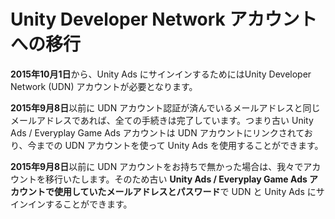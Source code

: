 # Unity Developer Network アカウントへの移行

**2015年10月1日**から、Unity Ads にサインインするためにはUnity Developer Network (UDN) アカウントが必要となります。

**2015年9月8日**以前に UDN アカウント認証が済んでいるメールアドレスと同じメールアドレスであれば、全ての手続きは完了しています。つまり古い Unity Ads /  Everyplay Game Ads アカウントは UDN アカウントにリンクされており、今までの UDN アカウントを使って Unity Ads を使用することができます。

**2015年9月8日**以前に UDN アカウントをお持ちで無かった場合は、我々でアカウントを移行いたします。そのため古い **Unity Ads /  Everyplay Game Ads アカウントで使用していたメールアドレスとパスワード**で UDN と Unity Ads にサインインすることができます。 